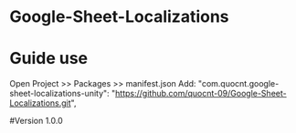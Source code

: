 # Google-Sheet-Localizations

# Guide use
Open Project >> Packages >> manifest.json
Add: "com.quocnt.google-sheet-localizations-unity": "https://github.com/quocnt-09/Google-Sheet-Localizations.git",

#Version 1.0.0
